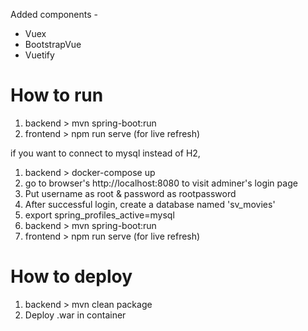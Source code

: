 Added components -
- Vuex
- BootstrapVue
- Vuetify

# How to run
1. backend > mvn spring-boot:run
2. frontend > npm run serve (for live refresh)

if you want to connect to mysql instead of H2,
1. backend > docker-compose up
2. go to browser's http://localhost:8080 to visit adminer's login page
3. Put username as root & password as rootpassword
4. After successful login, create a database named 'sv_movies'
5. export spring_profiles_active=mysql
6. backend > mvn spring-boot:run
7. frontend > npm run serve (for live refresh)


# How to deploy
1. backend > mvn clean package
2. Deploy .war in container
